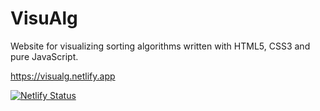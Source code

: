 # VisuAlg
Website for visualizing sorting algorithms written with HTML5, CSS3 and pure JavaScript.

https://visualg.netlify.app

[![Netlify Status](https://api.netlify.com/api/v1/badges/f2be4585-c92e-4632-b8bc-4c93b5dc7141/deploy-status)](https://app.netlify.com/sites/visualg/deploys)
